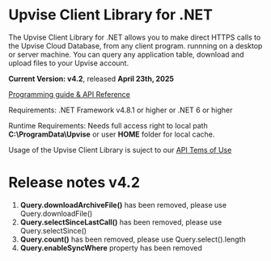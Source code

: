 # Upvise Client Library for .NET

The Upvise Client Library for .NET allows you to make direct HTTPS calls to the Upvise Cloud Database, from any client program. runnning on a desktop or server machine. You can query any application table, download and upload files to your Upvise account.

**Current Version: v4.2**, released **April 23th, 2025**

[Programming guide & API Reference](https://www.upvise.com/dev/guide/webservice.htm)

Requirements:
.NET Framework v4.8.1 or higher
or .NET 6 or higher

Runtime Requirements:
Needs full access right to local path **C:\ProgramData\Upvise**  or user **HOME** folder for local cache.

Usage of the Upvise Client Library is suject to our [API Tems of Use](https://www.upvise.com/legal/apitermsofuse.htm)


# Release notes v4.2

1. **Query.downloadArchiveFile()** has been removed, please use Query.downloadFile()
2. **Query.selectSinceLastCall()** has been removed, please use Query.selectSince()
3. **Query.count()** has been removed, please use Query.select().length
4. **Query.enableSyncWhere** property has been removed

